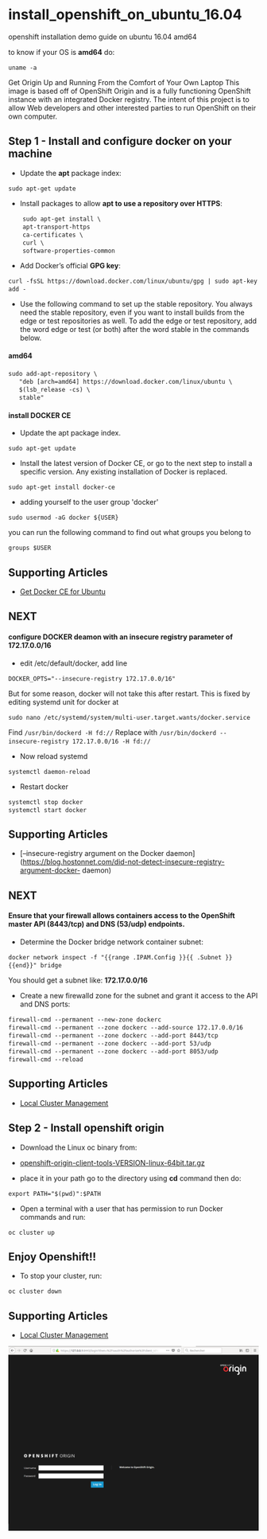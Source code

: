 # install_openshift_on_ubuntu_16.04
openshift installation demo guide on ubuntu 16.04 amd64

to know if your OS is **amd64** do:
```
uname -a
```

Get Origin Up and Running From the Comfort of Your Own Laptop
This image is based off of OpenShift Origin and is a fully functioning OpenShift instance with an integrated Docker registry. The
intent of this project is to allow Web developers and other interested parties to run OpenShift on their own computer.


Step 1 - Install and configure docker on your machine
---------------------------------------

* Update the **apt** package index:
```
sudo apt-get update
```
* Install packages to allow **apt to use a repository over HTTPS**:
```  
    sudo apt-get install \
    apt-transport-https 
    ca-certificates \
    curl \
    software-properties-common
 ```   
* Add Docker’s official **GPG key**:
 ```
 curl -fsSL https://download.docker.com/linux/ubuntu/gpg | sudo apt-key add -
 
 ```
* Use the following command to set up the stable repository. You always need the stable repository, even if you want to install builds from the edge or test repositories as well. To add the edge or test repository, add the word edge or test (or both) after the word stable in the commands below.
#### amd64
```
sudo add-apt-repository \
   "deb [arch=amd64] https://download.docker.com/linux/ubuntu \
   $(lsb_release -cs) \
   stable"
```
#### install DOCKER CE
* Update the apt package index.

```
sudo apt-get update
```

* Install the latest version of Docker CE, or go to the next step to install a specific version. Any existing installation of Docker is replaced.
```
sudo apt-get install docker-ce
```
*  adding yourself to the user group 'docker'
```
sudo usermod -aG docker ${USER}
```
you can run the following command to find out what groups you belong to
```
groups $USER
```

Supporting Articles
-------------------
- [Get Docker CE for Ubuntu](https://docs.docker.com/engine/installation/linux/docker-ce/ubuntu/)

NEXT
----
#### configure DOCKER deamon with an insecure registry parameter of 172.17.0.0/16

* edit /etc/default/docker, add line
```
DOCKER_OPTS="--insecure-registry 172.17.0.0/16"
```
But for some reason, docker will not take this after restart.
This is fixed by editing systemd unit for docker at
```
sudo nano /etc/systemd/system/multi-user.target.wants/docker.service
```
  Find
    ```
    /usr/bin/dockerd -H fd://
    ```
  Replace with 
    ```
    /usr/bin/dockerd --insecure-registry 172.17.0.0/16 -H fd://
    ``` 
* Now reload systemd
```
systemctl daemon-reload
```
* Restart docker
```
systemctl stop docker
systemctl start docker
```

Supporting Articles
-------------------
- [–insecure-registry argument on the Docker daemon](https://blog.hostonnet.com/did-not-detect-insecure-registry-argument-docker-
daemon)

NEXT
----

#### Ensure that your firewall allows containers access to the OpenShift master API (8443/tcp) and DNS (53/udp) endpoints.
* Determine the Docker bridge network container subnet:
```
docker network inspect -f "{{range .IPAM.Config }}{{ .Subnet }}{{end}}" bridge
```
You should get a subnet like: **172.17.0.0/16**

* Create a new firewalld zone for the subnet and grant it access to the API and DNS ports:
```
firewall-cmd --permanent --new-zone dockerc
firewall-cmd --permanent --zone dockerc --add-source 172.17.0.0/16
firewall-cmd --permanent --zone dockerc --add-port 8443/tcp
firewall-cmd --permanent --zone dockerc --add-port 53/udp
firewall-cmd --permanent --zone dockerc --add-port 8053/udp
firewall-cmd --reload
```

Supporting Articles
-------------------
- [Local Cluster Management](https://github.com/openshift/origin/blob/master/docs/cluster_up_down.md#linux)

Step 2 - Install openshift origin
----------------------------------

* Download the Linux oc binary from:

- [openshift-origin-client-tools-VERSION-linux-64bit.tar.gz](https://github.com/openshift/origin/releases)

* place it in your path
go to the directory using **cd** command then do:
``` 
export PATH="$(pwd)":$PATH
```

* Open a terminal with a user that has permission to run Docker commands and run:
``` 
oc cluster up
```
Enjoy Openshift!!
-----------------

* To stop your cluster, run:
``` 
oc cluster down
```
Supporting Articles
-------------------
- [Local Cluster Management](https://github.com/openshift/origin/blob/master/docs/cluster_up_down.md#linux)

![OpenShiftOrigin local running](https://github.com/ghomsi/install_openshift_on_ubuntu_16.04/raw/master/images/openshift.png)

